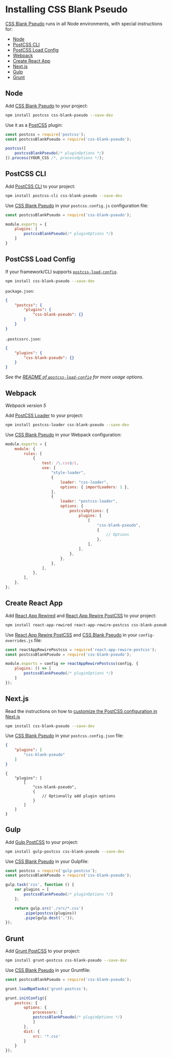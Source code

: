 # Installing CSS Blank Pseudo

[CSS Blank Pseudo] runs in all Node environments, with special instructions for:

- [Node](#node)
- [PostCSS CLI](#postcss-cli)
- [PostCSS Load Config](#postcss-load-config)
- [Webpack](#webpack)
- [Create React App](#create-react-app)
- [Next.js](#nextjs)
- [Gulp](#gulp)
- [Grunt](#grunt)

## Node

Add [CSS Blank Pseudo] to your project:

```bash
npm install postcss css-blank-pseudo --save-dev
```

Use it as a [PostCSS] plugin:

```js
const postcss = require('postcss');
const postcssBlankPseudo = require('css-blank-pseudo');

postcss([
	postcssBlankPseudo(/* pluginOptions */)
]).process(YOUR_CSS /*, processOptions */);
```

## PostCSS CLI

Add [PostCSS CLI] to your project:

```bash
npm install postcss-cli css-blank-pseudo --save-dev
```

Use [CSS Blank Pseudo] in your `postcss.config.js` configuration file:

```js
const postcssBlankPseudo = require('css-blank-pseudo');

module.exports = {
	plugins: [
		postcssBlankPseudo(/* pluginOptions */)
	]
}
```

## PostCSS Load Config

If your framework/CLI supports [`postcss-load-config`](https://github.com/postcss/postcss-load-config).

```bash
npm install css-blank-pseudo --save-dev
```

`package.json`:

```json
{
	"postcss": {
		"plugins": {
			"css-blank-pseudo": {}
		}
	}
}
```

`.postcssrc.json`:

```json
{
	"plugins": {
		"css-blank-pseudo": {}
	}
}
```

_See the [README of `postcss-load-config`](https://github.com/postcss/postcss-load-config#usage) for more usage options._

## Webpack

_Webpack version 5_

Add [PostCSS Loader] to your project:

```bash
npm install postcss-loader css-blank-pseudo --save-dev
```

Use [CSS Blank Pseudo] in your Webpack configuration:

```js
module.exports = {
	module: {
		rules: [
			{
				test: /\.css$/i,
				use: [
					"style-loader",
					{
						loader: "css-loader",
						options: { importLoaders: 1 },
					},
					{
						loader: "postcss-loader",
						options: {
							postcssOptions: {
								plugins: [
									[
										"css-blank-pseudo",
										{
											// Options
										},
									],
								],
							},
						},
					},
				],
			},
		],
	},
};
```

## Create React App

Add [React App Rewired] and [React App Rewire PostCSS] to your project:

```bash
npm install react-app-rewired react-app-rewire-postcss css-blank-pseudo --save-dev
```

Use [React App Rewire PostCSS] and [CSS Blank Pseudo] in your
`config-overrides.js` file:

```js
const reactAppRewirePostcss = require('react-app-rewire-postcss');
const postcssBlankPseudo = require('css-blank-pseudo');

module.exports = config => reactAppRewirePostcss(config, {
	plugins: () => [
		postcssBlankPseudo(/* pluginOptions */)
	]
});
```

## Next.js

Read the instructions on how to [customize the PostCSS configuration in Next.js](https://nextjs.org/docs/advanced-features/customizing-postcss-config)

```bash
npm install css-blank-pseudo --save-dev
```

Use [CSS Blank Pseudo] in your `postcss.config.json` file:

```json
{
	"plugins": [
		"css-blank-pseudo"
	]
}
```

```json5
{
	"plugins": [
		[
			"css-blank-pseudo",
			{
				// Optionally add plugin options
			}
		]
	]
}
```

## Gulp

Add [Gulp PostCSS] to your project:

```bash
npm install gulp-postcss css-blank-pseudo --save-dev
```

Use [CSS Blank Pseudo] in your Gulpfile:

```js
const postcss = require('gulp-postcss');
const postcssBlankPseudo = require('css-blank-pseudo');

gulp.task('css', function () {
	var plugins = [
		postcssBlankPseudo(/* pluginOptions */)
	];

	return gulp.src('./src/*.css')
		.pipe(postcss(plugins))
		.pipe(gulp.dest('.'));
});
```

## Grunt

Add [Grunt PostCSS] to your project:

```bash
npm install grunt-postcss css-blank-pseudo --save-dev
```

Use [CSS Blank Pseudo] in your Gruntfile:

```js
const postcssBlankPseudo = require('css-blank-pseudo');

grunt.loadNpmTasks('grunt-postcss');

grunt.initConfig({
	postcss: {
		options: {
			processors: [
			postcssBlankPseudo(/* pluginOptions */)
			]
		},
		dist: {
			src: '*.css'
		}
	}
});
```

[Gulp PostCSS]: https://github.com/postcss/gulp-postcss
[Grunt PostCSS]: https://github.com/nDmitry/grunt-postcss
[PostCSS]: https://github.com/postcss/postcss
[PostCSS CLI]: https://github.com/postcss/postcss-cli
[PostCSS Loader]: https://github.com/postcss/postcss-loader
[CSS Blank Pseudo]: https://github.com/csstools/postcss-plugins/tree/main/plugins/css-blank-pseudo
[React App Rewire PostCSS]: https://github.com/csstools/react-app-rewire-postcss
[React App Rewired]: https://github.com/timarney/react-app-rewired
[Next.js]: https://nextjs.org
